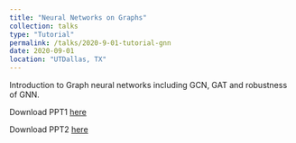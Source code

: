 ```yaml
---
title: "Neural Networks on Graphs"
collection: talks
type: "Tutorial"
permalink: /talks/2020-9-01-tutorial-gnn
date: 2020-09-01
location: "UTDallas, TX"
---
```


Introduction to Graph neural networks including GCN, GAT and robustness of GNN.

Download PPT1 [here](/files/presentation_graph_gcn.pdf)


Download PPT2 [here](/files/presentation_graph_gat_adversarial.pdf)
